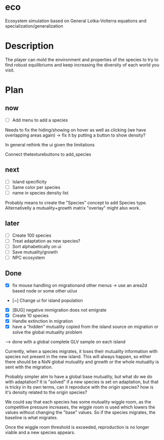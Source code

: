 # eco

Ecosystem simulation based on General Lotka-Volterra equations and specialization/generalization

# Description

The player can mold the environment and properties of the species to try to find robust equilibriums and keep increasing the diversity of each world you visit.

# Plan

## now

- [ ] Add menu to add a species

Needs to fix the hiding/showing on hover as well as clicking (we have overlapping areas again)
-> fix it by putting a button to show density?

In general rethink the ui given the limitations

Connect thetexturebuttons to add_species

## next

- [ ] Island specificity
- [ ] Same color per species
- [ ] name in species density list

Probably means to create the "Species" concept to add Species type.
Alternativelly a mutuality+growth matrix "overlay" might also work.

## later

- [ ] Create 100 species
- [ ] Treat adaptation as new species?
- [ ] Sort alphabetically on ui
- [ ] Save mutuality/growth
- [ ] NPC ecosystem

## Done

- [x] fix mouse handling on migrationand other menus -> use an area2d based node or some other ui/ux
- [~] Change ui for island population
- [x] [BUG] negative immigration does not emigrate
- [x] Create 10 species
- [x] Handle extinction in migration
- [x] have a "hidden" mutuality copied from the island source on migration or solve the global mutuality problem

--> done with a global complete GLV sample on each island

Currently, when a species migrates, it loses their mutuality information with species not present in the new island.
This will always happen, so either there should be a NxN global mutuality and growth or the whole mutuality is sent
with the migration.

Probably simpler atm to have a global base mutuality, but what do we do with adaptation? It is "solved" if a new
species is set on adaptation, but that is tricky in its own terms, can it reproduce with the origin species? how is
it's density related to the origin species?

We could say that each species has some mutuality wiggle room, as the competitive pressure increases,
the wiggle room is used which lowers the values without changing the "base" values. So if the species migrates,
the baseline is what migrates.

Once the wiggle room threshold is exceeded, reproduction is no longer viable and a new species appears.
